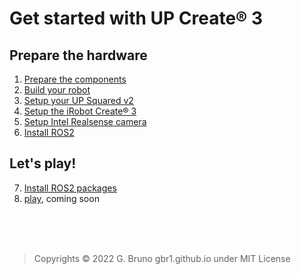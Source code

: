 # Get started with UP Create® 3

## Prepare the hardware

1. [Prepare the components](../assembly_instructions/bom.md)
2. [Build your robot](../assembly_instructions/01_preparation.md)
3. [Setup your UP Squared v2](./up2v2_setup/up2v2_setup.md)
4. [Setup the iRobot Create® 3](./up2v2_setup/create3.md)
5. [Setup Intel Realsense camera](./up2v2_setup/realsense.md)
6. [Install ROS2](./up2v2_setup/ros2.md)

## Let's play!

7. [Install ROS2 packages](./upcreate3/prepare_ros2_environment.md)
8. [play](), coming soon


<br>
<br>
<br>

>Copyrights © 2022 G. Bruno gbr1.github.io under MIT License


